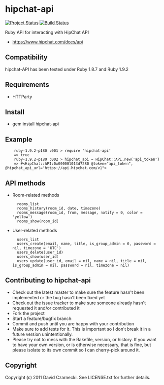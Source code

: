 hipchat-api
===========

[![Project Status](http://stillmaintained.com/czarneckid/hipchat-api.png)](http://stillmaintained.com/czarneckid/hipchat-api) [![Build Status](http://travis-ci.org/czarneckid/hipchat-api.png)](http://travis-ci.org/czarneckid/hipchat-api)

Ruby API for interacting with HipChat API

* https://www.hipchat.com/docs/api

Compatibility
-------------

hipchat-API has been tested under Ruby 1.8.7 and Ruby 1.9.2

Requirements
------------

* HTTParty

Install
-------

* gem install hipchat-api

Example
-------

		ruby-1.9.2-p180 :001 > require 'hipchat-api'
		=> true 
		ruby-1.9.2-p180 :002 > hipchat_api = HipChat::API.new('api_token')
		=> #<HipChat::API:0x000001013d7280 @token="api_token", @hipchat_api_url="https://api.hipchat.com/v1"> 		
	 
API methods
-----------

* Room-related methods

	    rooms_list	
	    rooms_history(room_id, date, timezone)	
	    rooms_message(room_id, from, message, notify = 0, color = 'yellow')  
	    rooms_show(room_id)  
  
* User-related methods

	    users_list  
	    users_create(email, name, title, is_group_admin = 0, password = nil, timezone = 'UTC')
	    users_delete(user_id)  
	    users_show(user_id)  
	    users_update(user_id, email = nil, name = nil, title = nil, is_group_admin = nil, password = nil, timezone = nil)
  
Contributing to hipchat-api
---------------------------
 
* Check out the latest master to make sure the feature hasn't been implemented or the bug hasn't been fixed yet
* Check out the issue tracker to make sure someone already hasn't requested it and/or contributed it
* Fork the project
* Start a feature/bugfix branch
* Commit and push until you are happy with your contribution
* Make sure to add tests for it. This is important so I don't break it in a future version unintentionally.
* Please try not to mess with the Rakefile, version, or history. If you want to have your own version, or is otherwise necessary, that is fine, but please isolate to its own commit so I can cherry-pick around it.

Copyright
---------

Copyright (c) 2011 David Czarnecki. See LICENSE.txt for further details.